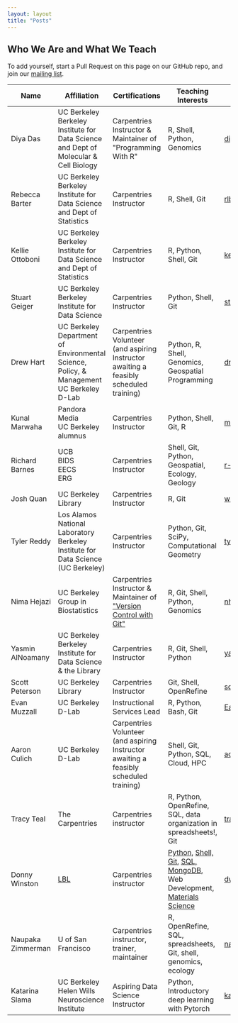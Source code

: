 ```yaml
---
layout: layout
title: "Posts"
---
```



<section class="content">

Who We Are and What We Teach
===============

To add yourself, start a Pull Request on this page on our GitHub repo, and join our [mailing list](https://groups.google.com/a/lists.berkeley.edu/forum/#!forum/carpentries-club).

| Name            | Affiliation | Certifications | Teaching Interests | GitHub | Website | Twitter |
|-----------------|-------------|----------------|--------------------|--------|---------|---------|
| Diya Das        | UC Berkeley <br> Berkeley Institute for Data Science and Dept of Molecular & Cell Biology | Carpentries Instructor & Maintainer of "Programming With R" | R, Shell, Python, Genomics | [diyadas](https://github.com/diyadas) | [diyadas.github.io](https://diyadas.github.io) | [@dotdatdas](https://twitter.com/dotdatdas) |
| Rebecca Barter  | UC Berkeley <br> Berkeley Institute for Data Science and Dept of Statistics | Carpentries Instructor | R, Shell, Git | [rlbarter](https://github.com/rlbarter) | [www.rebeccabarter.com](www.rebeccabarter.com) | [@rlbarter](https://twitter.com/rlbarter) |
| Kellie Ottoboni  | UC Berkeley <br> Berkeley Institute for Data Science and Dept of Statistics | Carpentries Instructor | R, Python, Shell, Git | [kellieotto](https://github.com/kellieotto) | [www.kellieottoboni.com](www.kellieottoboni.com) | [@kellieotto](https://twitter.com/kellieotto) |
| Stuart Geiger  | UC Berkeley <br> Berkeley Institute for Data Science | Carpentries Instructor | Python, Shell, Git | [staeiou](https://github.com/staeiou) | [www.stuartgeiger.com](www.stuartgeiger.com) | [@staeiou](https://twitter.com/staeiou) |
| Drew Hart  | UC Berkeley <br> Department of Environmental Science, Policy, & Management <br> UC Berkeley D-Lab | Carpentries Volunteer (and aspiring Instructor awaiting a feasibly scheduled training) | Python, R, Shell, Genomics, Geospatial Programming | [drewhart](https://github.com/drewhart) | [Wang Lab page](https://nature.berkeley.edu/wanglab/drewhart/), [D-Lab page](http://dlab.berkeley.edu/people/drew-hart) | |
| Kunal Marwaha  | Pandora Media <br> UC Berkeley alumnus | Carpentries Instructor | Python, Shell, Git, R | [marwahaha](https://github.com/marwahaha) | [www.kunalmarwaha.com](http://www.kunalmarwaha.com) | [@kmarwahaha](https://twitter.com/kmarwahaha) |
| Richard Barnes | UCB <br> BIDS <br> EECS <br> ERG | Carpentries Instructor | Shell, Git, Python, Geospatial, Ecology, Geology | [r-barnes](https://github.com/r-barnes) | [rbarnes.org](http://rbarnes.org) |   |
| Josh Quan | UC Berkeley Library | Carpentries Instructor | R, Git | [wrathofquan](https://github.com/wrathofquan)| |
| Tyler Reddy | Los Alamos National Laboratory <br> Berkeley Institute for Data Science (UC Berkeley) | Carpentries Instructor | Python, Git, SciPy, Computational Geometry | [tylerjereddy](https://github.com/tylerjereddy) | [BIDS page](https://bids.berkeley.edu/people/tyler-reddy) | [@Tyler_Reddy](https://twitter.com/Tyler_Reddy) |
| Nima Hejazi  | UC Berkeley <br> Group in Biostatistics | Carpentries Instructor & Maintainer of ["Version Control with Git"](https://swcarpentry.github.io/git-novice/) | R, Git, Shell, Python, Genomics | [nhejazi](https://github.com/nhejazi) | [nimahejazi.org](https://nimahejazi.org) | [@nshejazi](https://twitter.com/nshejazi) |
| Yasmin AlNoamany  | UC Berkeley <br> Berkeley Institute for Data Science & the Library | Carpentries Instructor | R, Git, Shell, Python | [yasmina85](https://github.com/yasmina85) | [yasmina85.github.io](https://yasmina85.github.io) | [@yasmina_anwar](https://twitter.com/yasmina_anwar) |
| Scott Peterson  | UC Berkeley Library | Carpentries Instructor | Git, Shell, OpenRefine | [scottcpeterson](https://github.com/scottcpeterson) | | [@scottcpeterson2](https://twitter.com/scottcpeterson2) |
| Evan Muzzall | UC Berkeley D-Lab | Instructional Services Lead | R, Python, Bash, Git | [EastBayEv](https://github.com/EastBayEv) | [D-Lab](https://github.com/dlab-berkeley) | |
Aaron Culich | UC Berkeley D-Lab | Carpentries Volunteer (and aspiring Instructor awaiting a feasibly scheduled training) | Shell, Git, Python, SQL, Cloud, HPC | [aculich](https://github.com/aculich) | [D-Lab](https://github.com/dlab-berkeley) | |
| Tracy Teal | The Carpentries | Carpentries instructor | R, Python, OpenRefine, SQL, data organization in spreadsheets!, Git | [tracykteal](https://github.com/tracykteal/) | | [@tracykteal](https://twitter.com/tracykteal) |
| Donny Winston | [LBL](https://www.lbl.gov/) | Carpentries instructor | [Python](https://dwinston.github.io/2017-08-30-lbl-pyseclang/), [Shell, Git](https://dwinston.github.io/2018-10-08-Stonybrook-IACS-Python/), [SQL, MongoDB](https://dwinston.github.io/2016-03-02-lbnl/), Web Development, [Materials Science](http://workshop.materialsproject.org/) | [dwinston](https://github.com/dwinston/) | | |
| Naupaka Zimmerman | U of San Francisco | Carpentries instructor, trainer, maintainer | R, OpenRefine, SQL, spreadsheets, Git, shell, genomics, ecology | [naupaka](https://github.com/naupaka) | [z-lab.io](http://z-lab.io/) | [@naupakaz](https://twitter.com/naupakaz) |
| Katarina Slama | UC Berkeley Helen Wills Neuroscience Institute | Aspiring Data Science Instructor | Python, Introductory deep learning with Pytorch | [katarinaslama](https://github.com/katarinaslama) | [katarinaslama.github.io](https://katarinaslama.github.io/) | [@katarinaslama](twitter.com/katarinaslama) | | 
